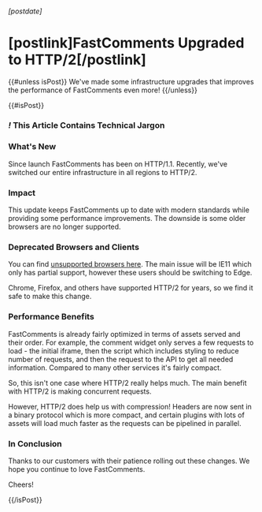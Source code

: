 ###### [postdate]
# [postlink]FastComments Upgraded to HTTP/2[/postlink]

{{#unless isPost}}
We've made some infrastructure upgrades that improves the performance of FastComments even more!
{{/unless}}

{{#isPost}}

### <i class="circle">!</i> This Article Contains Technical Jargon

### What's New

Since launch FastComments has been on HTTP/1.1. Recently, we've switched our entire infrastructure
in all regions to HTTP/2.

### Impact

This update keeps FastComments up to date with modern standards while providing some
performance improvements. The downside is some older browsers are no longer supported.

### Deprecated Browsers and Clients

You can find [unsupported browsers here](https://caniuse.com/http2). The main issue will be IE11 which
only has partial support, however these users should be switching to Edge.

Chrome, Firefox, and others have supported HTTP/2 for years, so we find it safe to make this change.

### Performance Benefits

FastComments is already fairly optimized in terms of assets served and their order. For example,
the comment widget only serves a few requests to load - the initial iframe, then the script which includes styling to reduce number of requests, and then
the request to the API to get all needed information. Compared to many other services it's fairly compact.

So, this isn't one case where HTTP/2 really helps much. The main benefit with HTTP/2 is making concurrent requests.

However, HTTP/2 does help us with compression! Headers are now sent in a binary protocol which
is more compact, and certain plugins with lots of assets will load much faster as the requests
can be pipelined in parallel.

### In Conclusion

Thanks to our customers with their patience rolling out these changes. We hope you
continue to love FastComments.

Cheers!

{{/isPost}}
